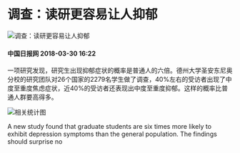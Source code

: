 # 调查：读研更容易让人抑郁

![调查：读研更容易让人抑郁](http://language.chinadaily.com.cn/images/2015/p-1.jpg)

#### 中国日报网 2018-03-30 16:22

一项研究发现，研究生出现抑郁症状的概率是普通人的六倍。德州大学圣安东尼奥分校的研究团队对26个国家的2279名学生做了调查，40%左右的受访者出现了中度至重度焦虑症状，近40%的受访者还表现出中度至重度抑郁。这样的概率比普通人群要高得多。

![相关统计图](../../images/attachement/jpg/site1/20180330/a41f726749f61c28274603.jpg)

A new study found that graduate students are six times more likely to exhibit depression symptoms than the general population. The findings should surprise no